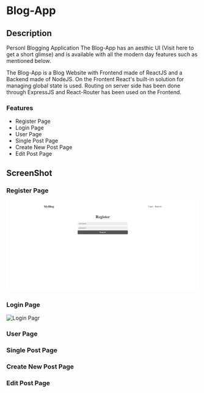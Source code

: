 # Blog-App

## Description
Personl Blogging Application The Blog-App has an aesthic UI (Visit here to get a short glimse) and is available with all the modern day features such as mentioned below.

The Blog-App is a Blog Website with Frontend made of ReactJS and a Backend made of NodeJS. On the Frontent React's built-in solution for managing global state is used. Routing on server side has been done through ExpressJS and React-Router has been used on the Frontend.

### Features
* Register Page
* Login Page
* User Page
* Single Post Page
* Create New Post Page
* Edit Post Page

## ScreenShot

### Register Page
![Register Page](https://github.com/VizArcher/Blog-App/blob/main/Images/Register%20Page.png)

### Login Page
![Login Pagr]()

### User Page

### Single Post Page 

### Create New Post Page

### Edit Post Page
